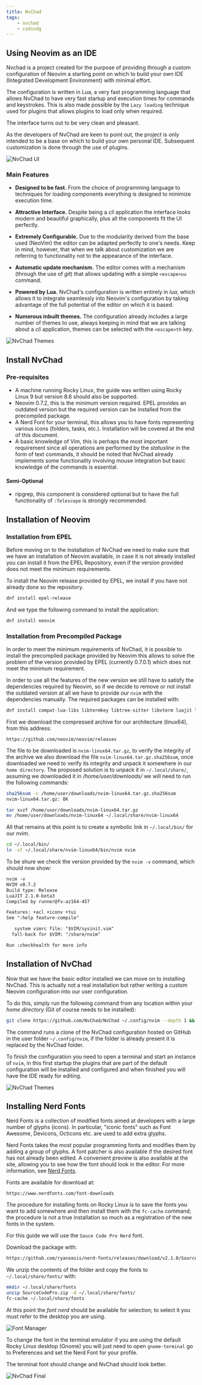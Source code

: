 ```yaml
---
title: NvChad
tags:
    - nvchad
    - codindg
---
```


## Using Neovim as an IDE

Nvchad is a project created for the purpose of providing through a custom configuration of Neovim a starting point on which to build your own IDE (Integrated Development Environment) with minimal effort.

The configuration is written in Lua, a very fast programming language that allows NvChad to have very fast startup and execution times for commands and keystrokes. This is also made possible by the `Lazy loading` technique used for plugins that allows plugins to load only when required.

The interface turns out to be very clean and pleasant.

As the developers of NvChad are keen to point out, the project is only intended to be a base on which to build your own personal IDE. Subsequent customization is done through the use of plugins.

![NvChad UI](images/nvchad_rocky.png)

### Main Features

- **Designed to be fast.** From the choice of programming language to techniques for loading components everything is designed to minimize execution time.

- **Attractive Interface.** Despite being a _cli_ application the interface looks modern and beautiful graphically, plus all the components fit the UI perfectly.

- **Extremely Configurable.** Due to the modularity derived from the base used (NeoVim) the editor can be adapted perfectly to one's needs. Keep in mind, however, that when we talk about customization we are referring to functionality not to the appearance of the interface.

- **Automatic update mechanism.** The editor comes with a mechanism (through the use of _git_) that allows updating with a simple `<escape>uu` command.

- **Powered by Lua.** NvChad's configuration is written entirely in _lua_, which allows it to integrate seamlessly into Neovim's configuration by taking advantage of the full potential of the editor on which it is based.

- **Numerous inbuilt themes.** The configuration already includes a large number of themes to use, always keeping in mind that we are talking about a _cli_ application, themes can be selected with the `<escape>th` key.

![NvChad Themes](images/nvchad_themes.png)

## Install NvChad

### Pre-requisites

- A machine running Rocky Linux, the guide was written using Rocky Linux 9 but version 8.6 should also be supported.
- Neovim 0.7.2, this is the minimum version required. EPEL provides an outdated version but the required version can be installed from the precompiled package.
- A Nerd Font for your terminal, this allows you to have fonts representing various icons (folders, tasks, etc.). Installation will be covered at the end of this document.
- A basic knowledge of Vim, this is perhaps the most important requirement since all operations are performed by the _statusline_ in the form of text commands, it should be noted that NvChad already implements some functionality involving mouse integration but basic knowledge of the commands is essential.

#### Semi-Optional

- ripgrep, this component is considered optional but to have the full functionality of `:Telescope` is strongly recommended.

## Installation of Neovim

### Installation from EPEL

Before moving on to the installation of NvChad we need to make sure that we have an installation of Neovim available, in case it is not already installed you can install it from the EPEL Repository, even if the version provided does not meet the minimum requirements.

To install the Neovim release provided by EPEL, we install if you have not already done so the repository.

```bash
dnf install epel-release
```

And we type the following command to install the application:

```bash
dnf install neovim
```

### Installation from Precompiled Package

In order to meet the minimum requirements of NvChad, it is possible to install the precompiled package provided by Neovim this allows to solve the problem of the version provided by EPEL (currently 0.7.0.1) which does not meet the minimum requirement.

In order to use all the features of the new version we still have to satisfy the dependencies required by Neovim, so if we decide to remove or not install the outdated version at all we have to provide _our_ `nvim` with the dependencies manually. The required packages can be installed with:

```bash
dnf install compat-lua-libs libtermkey libtree-sitter libvterm luajit luajit2.1-luv msgpack unibilium xsel
```

First we download the compressed archive for our architecture (linux64), from this address:

```text
https://github.com/neovim/neovim/releases
```

The file to be downloaded is `nvim-linux64.tar.gz`, to verify the integrity of the archive we also download the file `nvim-linux64.tar.gz.sha256sum`, once downloaded we need to verify its integrity and unpack it somewhere in our `home directory`. The proposed solution is to unpack it in `~/.local/share/`, assuming we downloaded it in _/home/user/downloads/_ we will need to run the following commands:

```bash
sha256sum -c /home/user/downloads/nvim-linux64.tar.gz.sha256sum
nvim-linux64.tar.gz: OK

tar xvzf /home/user/downloads/nvim-linux64.tar.gz
mv /home/user/downloads/nvim-linux64 ~/.local/share/nvim-linux64
```

All that remains at this point is to create a symbolic link in `~/.local/bin/` for our _nvim_.

```bash
cd ~/.local/bin/
ln -sf ~/.local/share/nvim-linux64/bin/nvim nvim
```

To be shure we check the version provided by the `nvim -v` command, which should now show:

```txt
nvim -v
NVIM v0.7.2
Build type: Release
LuaJIT 2.1.0-beta3
Compiled by runner@fv-az164-457

Features: +acl +iconv +tui
See ":help feature-compile"

   system vimrc file: "$VIM/sysinit.vim"
  fall-back for $VIM: "/share/nvim"

Run :checkhealth for more info
```

## Installation of NvChad

Now that we have the basic editor installed we can move on to installing NvChad. This is actually not a real installation but rather writing a custom Neovim configuration into our user configuration.

To do this, simply run the following command from any location within your _home directory_ (Git of course needs to be installed):

``` bash
git clone https://github.com/NvChad/NvChad ~/.config/nvim --depth 1 && nvim
```

The command runs a clone of the NvChad configuration hosted on GitHub in the user folder `~/.config/nvim`, if the folder is already present it is replaced by the NvChad folder.

To finish the configuration you need to open a terminal and start an instance of `nvim`, in this first startup the plugins that are part of the default configuration will be installed and configured and when finished you will have the IDE ready for editing.

![NvChad Themes](images/nvchad_init.png)

## Installing Nerd Fonts

Nerd Fonts is a collection of modified fonts aimed at developers with a large number of glyphs (icons). In particular, "iconic fonts" such as Font Awesome, Devicons, Octicons etc. are used to add extra glyphs.

Nerd Fonts takes the most popular programming fonts and modifies them by adding a group of glyphs. A font patcher is also available if the desired font has not already been edited. A convenient preview is also available at the site, allowing you to see how the font should look in the editor.  For more information, see [Nerd Fonts](https://www.nerdfonts.com/).

Fonts are available for download at:

```text
https://www.nerdfonts.com/font-downloads
```

The procedure for installing fonts on Rocky Linux is to save the fonts you want to add somewhere and then install them with the `fc-cache` command; the procedure is not a true installation so much as a registration of the new fonts in the system.

For this guide we will use the `Sauce Code Pro Nerd` font.

Download the package with:

```bash
https://github.com/ryanoasis/nerd-fonts/releases/download/v2.1.0/SourceCodePro.zip
```

We unzip the contents of the folder and copy the fonts to `~/.local/share/fonts/` with:

```bash
mkdir ~/.local/share/fonts
unzip SourceCodePro.zip -d ~/.local/share/fonts/
fc-cache ~/.local/share/fonts
```

At this point the _font nerd_ should be available for selection; to select it you must refer to the desktop you are using.

![Font Manager](images/font_nerd_view.png) 

To change the font in the terminal emulator if you are using the default Rocky Linux desktop (Gnome) you will just need to open `gnome-terminal` go to Preferences and set the Nerd Font for your profile.

The terminal font should change and NvChad should look better.

![NvChad Final](images/nvchad_final.png)

